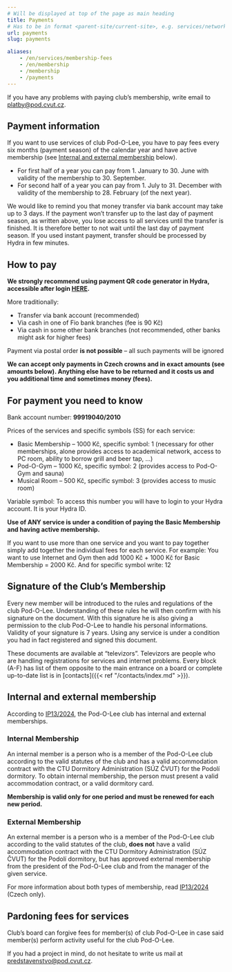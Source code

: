 ```yaml
---
# Will be displayed at top of the page as main heading
title: Payments
# Has to be in format <parent-site/current-site>, e.g. services/network (notice missing slash at the beginning)
url: payments
slug: payments

aliases:
    - /en/services/membership-fees
    - /en/membership
    - /membership
    - /payments
---
```


If you have any problems with paying club’s membership, write email to <platby@pod.cvut.cz>.

## Payment information

If you want to use services of club Pod-O-Lee, you have to pay fees every six months (payment season) of the calendar year and have active membership (see [Internal and external membership](#internal-and-external-membership) below).

- For first half of a year you can pay from 1. January to 30. June with validity of the membership to 30. September.
- For second half of a year you can pay from 1. July to 31. December with validity of the membership to 28. February (of the next year).

We would like to remind you that money transfer via bank account may take up to 3 days. If the payment won’t transfer up to the last day of payment season, as written above, you lose access to all services until the transfer is finished. It is therefore better to not wait until the last day of payment season. If you used instant payment, transfer should be processed by Hydra in few minutes.

## How to pay

**We strongly recommend using payment QR code generator in Hydra, accessible after login [HERE](https://hydra.pod.cvut.cz/membership/payments).**

More traditionally:

- Transfer via bank account (recommended)
- Via cash in one of Fio bank branches (fee is 90 Kč)
- Via cash in some other bank branches (not recommended, other banks might ask for higher fees)

Payment via postal order **is not possible** – all such payments will be ignored

**We can accept only payments in Czech crowns and in exact amounts (see amounts below). Anything else have to be returned and it costs us and you additional time and sometimes money (fees).**

## For payment you need to know

Bank account number: **99919040/2010**

Prices of the services and specific symbols (SS) for each service:

- Basic Membership – 1000 Kč, specific symbol: 1 (necessary for other memberships, alone provides access to academical network, access to PC room, ability to borrow grill and beer tap, ...)
- Pod-O-Gym – 1000 Kč, specific symbol: 2 (provides access to Pod-O-Gym and sauna)
- Musical Room – 500 Kč, specific symbol: 3 (provides access to music room)

Variable symbol: To access this number you will have to login to your Hydra account. It is your Hydra ID.

**Use of ANY service is under a condition of paying the Basic Membership and having active membership.**

If you want to use more than one service and you want to pay together simply add together the individual fees for each service.
For example: You want to use Internet and Gym then add 1000 Kč + 1000 Kč for Basic Membership = 2000 Kč. And for specific symbol write: 12

## Signature of the Club’s Membership

Every new member will be introduced to the rules and regulations of the club Pod-O-Lee. Understanding of these rules he will then confirm with his signature on the document. With this signature he is also giving a permission to the club Pod-O-Lee to handle his personal informations. Validity of your signature is 7 years. Using any service is under a condition you had in fact registered and signed this document.

These documents are available at “televizors”. Televizors are people who are handling registrations for services and internet problems. Every block (A-F) has list of them opposite to the main entrance on a board or complete up-to-date list is in [contacts]({{< ref "/contacts/index.md" >}}).

## Internal and external membership

According to [IP13/2024](https://wiki.pod.cvut.cz/_media/legislativa/ip_13-2024_-_clenstvi_klubu_pod-o-lee.pdf), the Pod-O-Lee club has internal and external memberships.

### Internal Membership

An internal member is a person who is a member of the Pod-O-Lee club according to the valid statutes of the club and has a valid accommodation contract with the CTU Dormitory Administration (SÚZ ČVUT) for the Podolí dormitory. To obtain internal membership, the person must present a valid accommodation contract, or a valid dormitory card.

**Membership is valid only for one period and must be renewed for each new period.**

### External Membership

An external member is a person who is a member of the Pod-O-Lee club according to the valid statutes of the club, **does not** have a valid accommodation contract with the CTU Dormitory Administration (SÚZ ČVUT) for the Podolí dormitory, but has approved external membership from the president of the Pod-O-Lee club and from the manager of the given service.

For more information about both types of membership, read [IP13/2024](https://wiki.pod.cvut.cz/_media/legislativa/ip_13-2024_-_clenstvi_klubu_pod-o-lee.pdf) (Czech only).

## Pardoning fees for services

Club’s board can forgive fees for member(s) of club Pod-O-Lee in case said member(s) perform activity useful for the club Pod-O-Lee.

If you had a project in mind, do not hesitate to write us mail at <predstavenstvo@pod.cvut.cz>.
